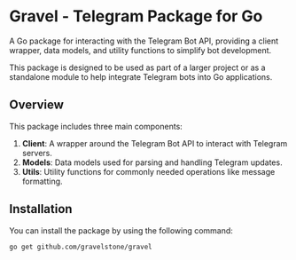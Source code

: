 # Gravel - Telegram Package for Go

A Go package for interacting with the Telegram Bot API, providing a client wrapper, data models, and utility functions to simplify bot development.

This package is designed to be used as part of a larger project or as a standalone module to help integrate Telegram bots into Go applications.

## Overview

This package includes three main components:

1. **Client**: A wrapper around the Telegram Bot API to interact with Telegram servers.
2. **Models**: Data models used for parsing and handling Telegram updates.
3. **Utils**: Utility functions for commonly needed operations like message formatting.

## Installation

You can install the package by using the following command:

```bash
go get github.com/gravelstone/gravel
```
